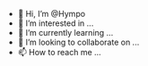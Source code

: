 - 👋 Hi, I’m @Hympo
- 👀 I’m interested in ...
- 🌱 I’m currently learning ...
- 💞️ I’m looking to collaborate on ...
- 📫 How to reach me ...

<!---
Hympo/Hympo is a ✨ special ✨ repository because its `README.md` (this file) appears on your GitHub profile.
You can click the Preview link to take a look at your changes.
--->
